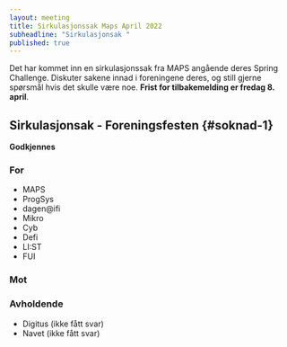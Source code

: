 ```yaml
---
layout: meeting
title: Sirkulasjonssak Maps April 2022
subheadline: "Sirkulasjonsak "
published: true
---
```


Det har kommet inn en sirkulasjonssak fra MAPS angående deres Spring Challenge. Diskuter sakene innad i foreningene deres, og still gjerne spørsmål hvis det skulle være noe. **Frist for tilbakemelding er fredag 8. april**.

## Sirkulasjonsak - Foreningsfesten {#soknad-1}

**Godkjennes**

### For

- MAPS
- ProgSys
- dagen@ifi
- Mikro
- Cyb
- Defi
- LI:ST
- FUI

### Mot

### Avholdende

- Digitus (ikke fått svar)
- Navet (ikke fått svar)
